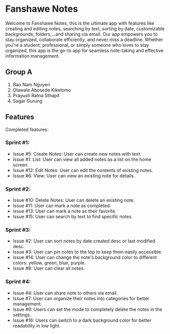 # Fanshawe Notes

Welcome to Fanshawe Notes, this is the ultimate app with features like creating and editing notes, searching by text, sorting by date, customizable backgrounds, folders,...and sharing via email. Our app empowers you to stay organized, collaborate efficiently, and never miss a deadline. Whether you're a student, professional, or simply someone who loves to stay organized, this app is the go-to app for seamless note-taking and effective information management.

## Group A

1. Bao Nam Nguyen
2. Olawale Abosede Kikelomo
3. Prayush Ratna Sthapit
4. Sagar Gurung

## Features


Completed features:

### Sprint #1:
- Issue #5: Create Notes: User can create new notes with text.
- Issue #1: List: User can view all added notes as a list on the home screen.
- Issue #12: Edit Notes: User can edit the contents of existing notes.
- Issue #6: View: User can view an existing note for details.

### Sprint #2:
- Issue #10: Delete Notes: User can delete an existing note.
- Issue #11: User can mark a note as completed.
- Issue #13: User can mark a note as their favorite.
- Issue #15: User can search by text to find specific notes.

### Sprint #3:
- Issue #2: User can sort notes by date created desc or last modified desc.
- Issue #3: User can pin notes to the top to keep them easily accessible.
- Issue #14: User can change the note's background color to different colors: yellow,
green, blue, purple.
- Issue #8: User can clear all notes.

### Sprint #4:
- Issue #4: User can share note to others via email.
- Issue #7: User can organize their notes into categories for better management.
- Issue #9: Users can set the mode to completely delete the notes in the settings.
- Issue #16: Users can switch to a dark background color for better readability in low
light.